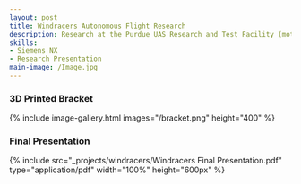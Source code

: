 ```yaml
---
layout: post
title: Windracers Autonomous Flight Research
description: Research at the Purdue UAS Research and Test Facility (motion capture facility) to create a scaled-down model of the Purdue Airport and the WindRacers (UK-based autonomous flight company) airplane
skills: 
- Siemens NX
- Research Presentation 
main-image: /Image.jpg
---
```


### 3D Printed Bracket
{% include image-gallery.html images="/bracket.png" height="400" %} 

### Final Presentation 
{% include src="_projects/windracers/Windracers Final Presentation.pdf" type="application/pdf" width="100%" height="600px" %}
